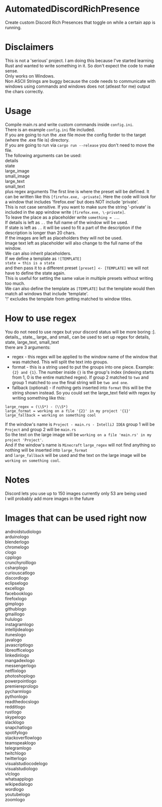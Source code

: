 # AutomatedDiscordRichPresence
Create custom Discord Rich Presences that toggle on while a certain app is running.  
# Disclaimers
This is not a 'serious' project. I am doing this because I've started learning Rust and wanted to write something in it. So don't expect the code to make sense.  
Only works on Windows.  
Non ASCII Strings are buggy because the code needs to communicate with windows using commands and windows does not (atleast for me) output the chars correctly.  
# Usage
Compile main.rs and write custom commands inside `config.ini`.  
There is an example `config.ini` file included.  
If you are going to run the .exe file move the config forder to the target (where the .exe file is) directory.  
If you are going to run via `cargo run --release` you don't need to move the file.  
The following arguments can be used:  
 details  
 state  
 large_image  
 small_image  
 large_text   
 small_text  
 plus regex arguments
The first line is where the preset will be defined. It can be written like this `[firefox.exe, -private]`.
Here the code will look for a window that includes 'firefox.exe' but does NOT include 'private'.  
This is not case sensitive. 
If you want to make sure the string '-private' is included in the app window write `[firefox.exe, \-private]`.  
To leave the place as a placeholder write `something = ..`.  
If details is left as `..` the full name of the window will be used.  
If state is left as `..` it will be used to fit a part of the description if the description is longer than 20 chars.  
If the images are left as placeholders they will not be used.  
Image text left as placeholder will also change to the full name of the window.  
We can also inherit placeholders.  
If we define a template as `![TEMPLATE]`  
`state = this is a state`  
and then pass it to a different preset `[preset] <- [TEMPLATE]` we will not have to define the state again.  
This is useful for setting the same value in multiple presets without writing too much.  
We can also define the template as `[TEMPLATE]` but the template would then match all windows that include 'template'.  
'!' excludes the template from getting matched to window titles.
# How to use regex
You do not need to use regex but your discord status will be more boring :].  
details_, state_, large_ and small_ can be used to set up regex for details, state, large_text, small_text  
there are 3 arguments:  
 * regex - this regex will be applied to the window name of the window that was matched. This will split the text into groups.
 * format - this is a string used to put the groups into one piece. Example: `{2} and {1}`. The number inside `{}` is the group's index (indexing starts from 1, 0 is the entire matched regex). If group 2 matched to `two` and group 1 matched to `one` the final string will be `two and one`.
 * fallback (optional) - if nothing gets inserted into `format` this will be the string shown instead.
So you could set the large_text field with regex by writing something like this:  
```
large_regex = (\\S*) - (\\S*)
large_format = working on a file '{2}' in my project '{1}'
large_fallback = working on something cool
```
If the window's name is `Project - main.rs - IntelliJ IDEA` group 1 will be `Project` and group 2 will be `main.rs`  
So the text on the large image will be `working on a file 'main.rs' in my project 'Project'`.  
And if the window's name is `Minecraft` `large_regex` will not find anything so nothing will be inserted into `large_format`  
and `large_fallback` will be used and the text on the large image will be `working on something cool`.
# Notes
Discord lets you use up to 150 images currently only 53 are being used  
I will probably add more images in the future  
# Images that can be used right now
androidstudiologo  
arduinologo  
blenderlogo  
chromelogo  
clogo  
cpplogo  
crunchyrolllogo  
csharplogo  
curiouscatlogo  
discordlogo  
eclipselogo  
excellogo  
facebooklogo  
firefoxlogo  
gimplogo  
githublogo  
gmaillogo  
hululogo  
instagramlogo  
intellijidealogo  
ituneslogo  
javalogo  
javascriptlogo  
libreofficelogo  
linkedinlogo  
mangadexlogo  
messengerlogo  
netflixlogo  
photoshoplogo  
powerpointlogo  
premiereprologo  
pycharmlogo  
pythonlogo  
readthedocslogo  
redditlogo  
rustlogo  
skypelogo  
slacklogo  
snapchatlogo  
spotifylogo  
stackoverflowlogo  
teamspeaklogo  
telegramlogo  
twitchlogo  
twitterlogo  
visualstudiocodelogo  
visualstudiologo  
vlclogo  
whatsapplogo  
wikipedialogo  
wordlogo  
youtubelogo  
zoomlogo  
